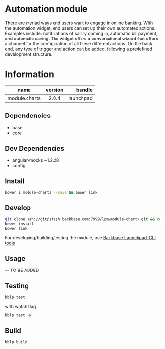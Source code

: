 # Automation module

There are myriad ways end users want to engage in online banking. With the automation widget, end users can set up their own automated actions. Examples include: notifications of salary coming in, automatic bill payment, and automatic saving. The widget offers a conversational wizard that offers a channel for the configuration of all these different actions. On the back end, any type of trigger and action can be added, following a predefined development structure. 

# Information

| name                  | version       | bundle     |
| ----------------------|:-------------:| ----------:|
| module.charts         | 2.0.4         | launchpad  |

## Dependencies
* base
* core

## Dev Dependencies
* angular-mocks ~1.2.28
* config


## Install

```bash
bower i module-charts --save && bower link
```

## Develop

```bash
git clone ssh://git@stash.backbase.com:7999/lpm/module-charts.git && cd module-charts
bower install
bower link
```

For developing/building/testing the module, use [Backbase Launchpad-CLI tools](https://stash.backbase.com/projects/LP/repos/cli/browse)

## Usage

-- TO BE ADDED


## Testing

```
bblp test
```

with watch flag
```
bblp test -w
```

## Build

```
bblp build
```
